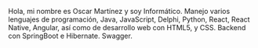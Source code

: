 Hola, mi nombre es Oscar Martínez y soy Informático. Manejo varios lenguajes de programación, Java, JavaScript, Delphi, Python, React, React Native, Angular, así como de desarrollo web con HTML5, y CSS. Backend con SpringBoot e Hibernate. Swagger.
